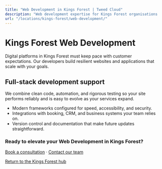 ```yaml
---
title: "Web Development in Kings Forest | Tweed Cloud"
description: "Web development expertise for Kings Forest organisations that need dependable platforms."
url: "/locations/kings-forest/web-development/"
---
```


# Kings Forest Web Development

Digital platforms in Kings Forest must keep pace with customer expectations. Our developers build resilient websites and applications that scale with your goals.

## Full-stack development support

We combine clean code, automation, and rigorous testing so your site performs reliably and is easy to evolve as your services expand.

- Modern frameworks configured for speed, accessibility, and security.
- Integrations with booking, CRM, and business systems your team relies on.
- Version control and documentation that make future updates straightforward.

### Ready to elevate your Web Development in Kings Forest?

[Book a consultation](/consultation/) · [Contact our team](/contact/)

[Return to the Kings Forest hub](/locations/kings-forest/)
